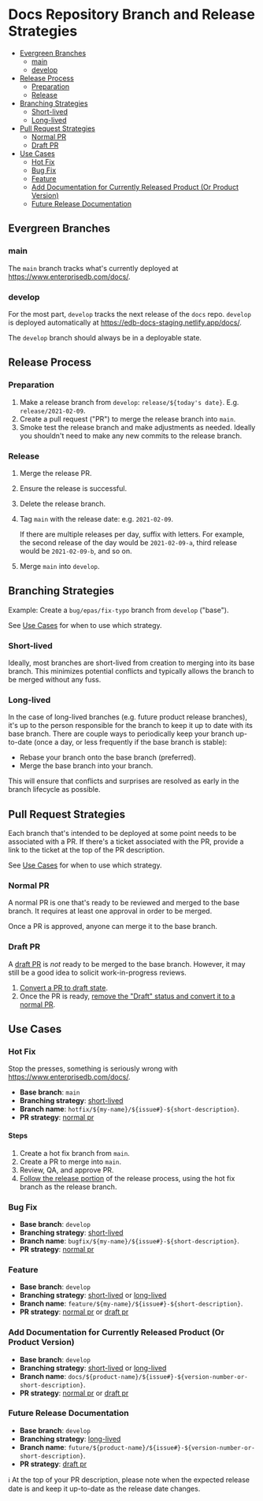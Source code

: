 # Docs Repository Branch and Release Strategies

- [Evergreen Branches](#evergreen-branches)
  - [main](#main)
  - [develop](#develop)
- [Release Process](#release-process)
  - [Preparation](#preparation)
  - [Release](#release)
- [Branching Strategies](#branching-strategies)
  - [Short-lived](#short-lived)
  - [Long-lived](#long-lived)
- [Pull Request Strategies](#pull-request-strategies)
  - [Normal PR](#normal-pr)
  - [Draft PR](#draft-pr)
- [Use Cases](#use-cases)
  - [Hot Fix](#hot-fix)
  - [Bug Fix](#bug-fix)
  - [Feature](#feature)
  - [Add Documentation for Currently Released Product (Or Product
    Version)](#add-documentation-for-currently-released-product-or-product-version)
  - [Future Release Documentation](#future-release-documentation)

## Evergreen Branches

### main

The `main` branch tracks what's currently deployed at
<https://www.enterprisedb.com/docs/>.

### develop

For the most part, `develop` tracks the next release of the `docs` repo.
`develop` is deployed automatically at
<https://edb-docs-staging.netlify.app/docs/>.

The `develop` branch should always be in a deployable state.

## Release Process

### Preparation

1. Make a release branch from `develop`: `release/${today's date}`. E.g.
   `release/2021-02-09`.
1. Create a pull request ("PR") to merge the release branch into `main`.
1. Smoke test the release branch and make adjustments as needed. Ideally you
   shouldn't need to make any new commits to the release branch.

### Release

1. Merge the release PR.
1. Ensure the release is successful.
1. Delete the release branch.
1. Tag `main` with the release date: e.g. `2021-02-09`.

   If there are multiple releases per day, suffix with letters. For example,
   the second release of the day would be `2021-02-09-a`, third release would
   be `2021-02-09-b`, and so on.

1. Merge `main` into `develop`.

## Branching Strategies

Example: Create a `bug/epas/fix-typo` branch from `develop` ("base").

See [Use Cases](#use-cases) for when to use which strategy.

### Short-lived

Ideally, most branches are short-lived from creation to merging into its base
branch. This minimizes potential conflicts and typically allows the branch to
be merged without any fuss.

### Long-lived

In the case of long-lived branches (e.g. future product release branches), it's
up to the person responsible for the branch to keep it up to date with its base
branch. There are couple ways to periodically keep your branch up-to-date (once
a day, or less frequently if the base branch is stable):

- Rebase your branch onto the base branch (preferred).
- Merge the base branch into your branch.

This will ensure that conflicts and surprises are resolved as early in the
branch lifecycle as possible.

## Pull Request Strategies

Each branch that's intended to be deployed at some point needs to be associated
with a PR. If there's a ticket associated with the PR, provide a link to the
ticket at the top of the PR description.

See [Use Cases](#use-cases) for when to use which strategy.

### Normal PR

A normal PR is one that's ready to be reviewed and merged to the base branch.
It requires at least one approval in order to be merged.

Once a PR is approved, anyone can merge it to the base branch.

### Draft PR

A [draft PR][pr-draft] is _not_ ready to be merged to the base branch. However,
it may still be a good idea to solicit work-in-progress reviews.

1. [Convert a PR to draft state][draft state].
1. Once the PR is ready, [remove the "Draft" status and convert it to a normal
   PR][review state].

## Use Cases

### Hot Fix

Stop the presses, something is seriously wrong with
<https://www.enterprisedb.com/docs/>.

- **Base branch**: `main`
- **Branching strategy**: [short-lived][]
- **Branch name**: `hotfix/${my-name}/${issue#}-${short-description}`.
- **PR strategy**: [normal pr][]

#### Steps

1. Create a hot fix branch from `main`.
1. Create a PR to merge into `main`.
1. Review, QA, and approve PR.
1. [Follow the release portion](#release) of the release process, using the hot
   fix branch as the release branch.

### Bug Fix

- **Base branch**: `develop`
- **Branching strategy**: [short-lived][]
- **Branch name**: `bugfix/${my-name}/${issue#}-${short-description}`.
- **PR strategy**: [normal pr][]

### Feature

- **Base branch**: `develop`
- **Branching strategy**: [short-lived][] or [long-lived][]
- **Branch name**: `feature/${my-name}/${issue#}-${short-description}`.
- **PR strategy**: [normal pr][] or [draft pr][]

### Add Documentation for Currently Released Product (Or Product Version)

- **Base branch**: `develop`
- **Branching strategy**: [short-lived][] or [long-lived][]
- **Branch name**:
  `docs/${product-name}/${issue#}-${version-number-or-short-description}`.
- **PR strategy**: [normal pr][] or [draft pr][]

### Future Release Documentation

- **Base branch**: `develop`
- **Branching strategy**: [long-lived][]
- **Branch name**:
  `future/${product-name}/${issue#}-${version-number-or-short-description}`.
- **PR strategy**: [draft pr][]

ℹ️ At the top of your PR description, please note when the expected release date
is and keep it up-to-date as the release date changes.

[draft pr]: #draft-pr
[draft state]: https://docs.github.com/en/github/collaborating-with-issues-and-pull-requests/changing-the-stage-of-a-pull-request#converting-a-pull-request-to-a-draft
[long-lived]: #long-lived
[normal pr]: #normal-pr
[pr-draft]: https://docs.github.com/en/github/collaborating-with-issues-and-pull-requests/about-pull-requests#draft-pull-requests
[review state]: https://docs.github.com/en/github/collaborating-with-issues-and-pull-requests/changing-the-stage-of-a-pull-request#marking-a-pull-request-as-ready-for-review
[short-lived]: #short-lived

